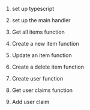 1. set up typescript
2. set up the main handler
3. Get all items function
4. Create a new item function
5. Update an item function
6. Create a delete item function

7. Create user function
8. Get user claims function
9. Add user claim
